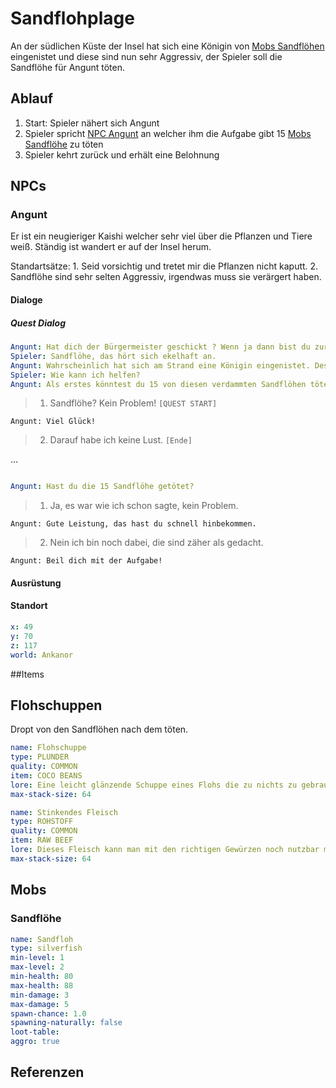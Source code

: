 # Sandflohplage

An der südlichen Küste der Insel hat sich eine Königin von [Mobs Sandflöhen](#Sandflöhe) eingenistet und diese sind nun sehr Aggressiv, der Spieler soll die Sandflöhe für Angunt töten.

## Ablauf

1. Start: Spieler nähert sich Angunt
2. Spieler spricht [NPC Angunt](#Angunt) an welcher ihm die Aufgabe gibt 15 [Mobs Sandflöhe](#Sandflöhe) zu töten
3. Spieler kehrt zurück und erhält eine Belohnung

## NPCs

### Angunt

Er ist ein neugieriger Kaishi welcher sehr viel über die Pflanzen und Tiere weiß. Ständig ist wandert er auf der Insel herum. 

Standartsätze:
    1. Seid vorsichtig und tretet mir die Pflanzen nicht kaputt.
    2. Sandflöhe sind sehr selten Aggressiv, irgendwas muss sie verärgert haben.
    
#### Dialoge

##### Quest Dialog

```yml
Angunt: Hat dich der Bürgermeister geschickt ? Wenn ja dann bist du zur passender Zeit gekommen, wir haben ein Sandfloh Problem.
Spieler: Sandflöhe, das hört sich ekelhaft an.
Angunt: Wahrscheinlich hat sich am Strand eine Königin eingenistet. Deswegen sind sie so aggressiv
Spieler: Wie kann ich helfen?
Angunt: Als erstes könntest du 15 von diesen verdammten Sandflöhen töten.
```
>1. Sandflöhe? Kein Problem! `[QUEST START]`

`Angunt: Viel Glück!`

> 2. Darauf habe ich keine Lust. `[Ende]`

...

```yml

Angunt: Hast du die 15 Sandflöhe getötet?

```

> 1. Ja, es war wie ich schon sagte, kein Problem. 

`Angunt: Gute Leistung, das hast du schnell hinbekommen.`

>2. Nein ich bin noch dabei, die sind zäher als gedacht.

`Angunt: Beil dich mit der Aufgabe!`


#### Ausrüstung

#### Standort

```yml
x: 49
y: 70
z: 117
world: Ankanor
```

##Items

## Flohschuppen

Dropt von den Sandflöhen nach dem töten.

```yml
name: Flohschuppe
type: PLUNDER
quality: COMMON
item: COCO BEANS
lore: Eine leicht glänzende Schuppe eines Flohs die zu nichts zu gebrauchen ist.
max-stack-size: 64
```

```yml
name: Stinkendes Fleisch
type: ROHSTOFF
quality: COMMON
item: RAW BEEF
lore: Dieses Fleisch kann man mit den richtigen Gewürzen noch nutzbar machen.
max-stack-size: 64
```

## Mobs

### Sandflöhe

```yml
name: Sandfloh
type: silverfish
min-level: 1
max-level: 2
min-health: 80
max-health: 88
min-damage: 3
max-damage: 5
spawn-chance: 1.0
spawning-naturally: false
loot-table: 
aggro: true
```

## Referenzen